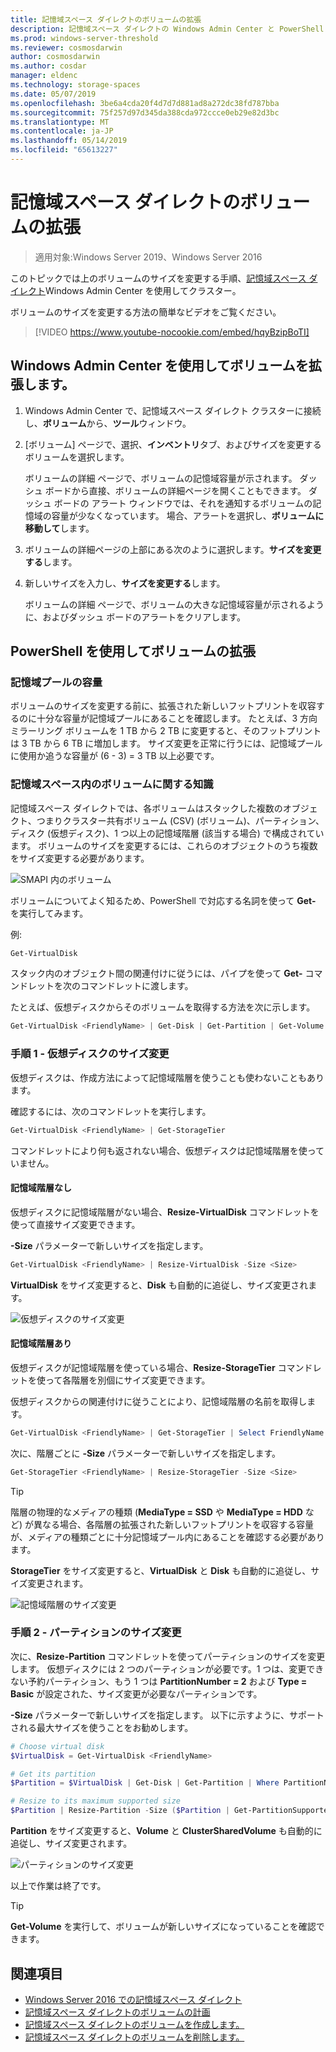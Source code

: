 ```yaml
---
title: 記憶域スペース ダイレクトのボリュームの拡張
description: 記憶域スペース ダイレクトの Windows Admin Center と PowerShell を使用してボリュームのサイズを変更する方法。
ms.prod: windows-server-threshold
ms.reviewer: cosmosdarwin
author: cosmosdarwin
ms.author: cosdar
manager: eldenc
ms.technology: storage-spaces
ms.date: 05/07/2019
ms.openlocfilehash: 3be6a4cda20f4d7d7d881ad8a272dc38fd787bba
ms.sourcegitcommit: 75f257d97d345da388cda972ccce0eb29e82d3bc
ms.translationtype: MT
ms.contentlocale: ja-JP
ms.lasthandoff: 05/14/2019
ms.locfileid: "65613227"
---
```

# <a name="extending-volumes-in-storage-spaces-direct"></a>記憶域スペース ダイレクトのボリュームの拡張
> 適用対象:Windows Server 2019、Windows Server 2016

このトピックでは上のボリュームのサイズを変更する手順、[記憶域スペース ダイレクト](storage-spaces-direct-overview.md)Windows Admin Center を使用してクラスター。

ボリュームのサイズを変更する方法の簡単なビデオをご覧ください。

> [!VIDEO https://www.youtube-nocookie.com/embed/hqyBzipBoTI]

## <a name="extending-volumes-using-windows-admin-center"></a>Windows Admin Center を使用してボリュームを拡張します。

1. Windows Admin Center で、記憶域スペース ダイレクト クラスターに接続し、**ボリューム**から、**ツール**ウィンドウ。
2. [ボリューム] ページで、選択、**インベントリ**タブ、およびサイズを変更するボリュームを選択します。

    ボリュームの詳細 ページで、ボリュームの記憶域容量が示されます。 ダッシュ ボードから直接、ボリュームの詳細ページを開くこともできます。 ダッシュ ボードの アラート ウィンドウでは、それを通知するボリュームの記憶域の容量が少なくなっています。 場合、アラートを選択し、**ボリュームに移動して**します。

4. ボリュームの詳細ページの上部にある次のように選択します。**サイズを変更する**します。
5. 新しいサイズを入力し、**サイズを変更する**します。

    ボリュームの詳細 ページで、ボリュームの大きな記憶域容量が示されるように、およびダッシュ ボードのアラートをクリアします。

## <a name="extending-volumes-using-powershell"></a>PowerShell を使用してボリュームの拡張

### <a name="capacity-in-the-storage-pool"></a>記憶域プールの容量

ボリュームのサイズを変更する前に、拡張された新しいフットプリントを収容するのに十分な容量が記憶域プールにあることを確認します。 たとえば、3 方向ミラーリング ボリュームを 1 TB から 2 TB に変更すると、そのフットプリントは 3 TB から 6 TB に増加します。 サイズ変更を正常に行うには、記憶域プールに使用か追うな容量が (6 - 3) = 3 TB 以上必要です。

### <a name="familiarity-with-volumes-in-storage-spaces"></a>記憶域スペース内のボリュームに関する知識

記憶域スペース ダイレクトでは、各ボリュームはスタックした複数のオブジェクト、つまりクラスター共有ボリューム (CSV) (ボリューム)、パーティション、ディスク (仮想ディスク)、1 つ以上の記憶域階層 (該当する場合) で構成されています。 ボリュームのサイズを変更するには、これらのオブジェクトのうち複数をサイズ変更する必要があります。

![SMAPI 内のボリューム](media/resize-volumes/volumes-in-smapi.png)

ボリュームについてよく知るため、PowerShell で対応する名詞を使って **Get-** を実行してみます。

例:

```PowerShell
Get-VirtualDisk
```

スタック内のオブジェクト間の関連付けに従うには、パイプを使って **Get-** コマンドレットを次のコマンドレットに渡します。

たとえば、仮想ディスクからそのボリュームを取得する方法を次に示します。

```PowerShell
Get-VirtualDisk <FriendlyName> | Get-Disk | Get-Partition | Get-Volume 
```

### <a name="step-1--resize-the-virtual-disk"></a>手順 1 - 仮想ディスクのサイズ変更

仮想ディスクは、作成方法によって記憶域階層を使うことも使わないこともあります。

確認するには、次のコマンドレットを実行します。

```PowerShell
Get-VirtualDisk <FriendlyName> | Get-StorageTier 
```

コマンドレットにより何も返されない場合、仮想ディスクは記憶域階層を使っていません。

#### <a name="no-storage-tiers"></a>記憶域階層なし

仮想ディスクに記憶域階層がない場合、**Resize-VirtualDisk** コマンドレットを使って直接サイズ変更できます。

**-Size** パラメーターで新しいサイズを指定します。

```PowerShell
Get-VirtualDisk <FriendlyName> | Resize-VirtualDisk -Size <Size>
```

**VirtualDisk** をサイズ変更すると、**Disk** も自動的に追従し、サイズ変更されます。

![仮想ディスクのサイズ変更](media/resize-volumes/Resize-VirtualDisk.gif)

#### <a name="with-storage-tiers"></a>記憶域階層あり

仮想ディスクが記憶域階層を使っている場合、**Resize-StorageTier** コマンドレットを使って各階層を別個にサイズ変更できます。

仮想ディスクからの関連付けに従うことにより、記憶域階層の名前を取得します。

```PowerShell
Get-VirtualDisk <FriendlyName> | Get-StorageTier | Select FriendlyName
```

次に、階層ごとに **-Size** パラメーターで新しいサイズを指定します。

```PowerShell
Get-StorageTier <FriendlyName> | Resize-StorageTier -Size <Size>
```

> [!TIP]
> 階層の物理的なメディアの種類 (**MediaType = SSD** や **MediaType = HDD** など) が異なる場合、各階層の拡張された新しいフットプリントを収容する容量が、メディアの種類ごとに十分記憶域プール内にあることを確認する必要があります。

**StorageTier** をサイズ変更すると、**VirtualDisk** と **Disk** も自動的に追従し、サイズ変更されます。

![記憶域階層のサイズ変更](media/resize-volumes/Resize-StorageTier.gif)

### <a name="step-2--resize-the-partition"></a>手順 2 - パーティションのサイズ変更

次に、**Resize-Partition** コマンドレットを使ってパーティションのサイズを変更します。 仮想ディスクには 2 つのパーティションが必要です。1 つは、変更できない予約パーティション、もう 1 つは **PartitionNumber = 2** および **Type = Basic** が設定された、サイズ変更が必要なパーティションです。

**-Size** パラメーターで新しいサイズを指定します。 以下に示すように、サポートされる最大サイズを使うことをお勧めします。

```PowerShell
# Choose virtual disk
$VirtualDisk = Get-VirtualDisk <FriendlyName>

# Get its partition
$Partition = $VirtualDisk | Get-Disk | Get-Partition | Where PartitionNumber -Eq 2

# Resize to its maximum supported size 
$Partition | Resize-Partition -Size ($Partition | Get-PartitionSupportedSize).SizeMax
```

**Partition** をサイズ変更すると、**Volume** と **ClusterSharedVolume** も自動的に追従し、サイズ変更されます。

![パーティションのサイズ変更](media/resize-volumes/Resize-Partition.gif)

以上で作業は終了です。

> [!TIP]
> **Get-Volume** を実行して、ボリュームが新しいサイズになっていることを確認できます。

## <a name="see-also"></a>関連項目

- [Windows Server 2016 での記憶域スペース ダイレクト](storage-spaces-direct-overview.md)
- [記憶域スペース ダイレクトのボリュームの計画](plan-volumes.md)
- [記憶域スペース ダイレクトのボリュームを作成します。](create-volumes.md)
- [記憶域スペース ダイレクトのボリュームを削除します。](delete-volumes.md)
